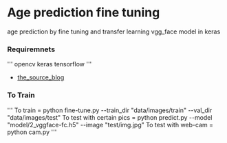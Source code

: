 # Age prediction fine tuning

age prediction by fine tuning and transfer learning vgg_face model in keras


### Requiremnets
'''
opencv
keras
tensorflow
'''

* [the_source_blog](https://deeplearningsandbox.com/how-to-use-transfer-learning-and-fine-tuning-in-keras-and-tensorflow-to-build-an-image-recognition-94b0b02444f2)


### To Train
'''
  To train  = python fine-tune.py --train_dir "data/images/train" --val_dir "data/images/test"
  To test with certain pics =  python predict.py --model "model/2_vggface-fc.h5" --image "test/img.jpg"
  To test with web-cam = python cam.py
'''
